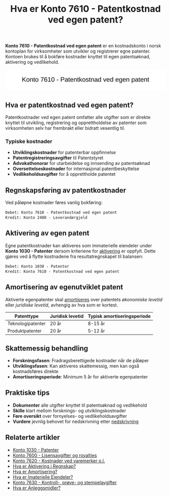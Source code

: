 ﻿---
title: "Hva er Konto 7610 - Patentkostnad ved egen patent?"
seoTitle: "7610-patentkostnad-ved-egen-patent"
meta_description: '**Konto 7610 - Patentkostnad ved egen patent** er en kostnadskonto i norsk kontoplan for virksomheter som utvikler og registrerer egne patenter. Kontoen brukes ...'
slug: 7610-patentkostnad-ved-egen-patent
type: blog
layout: pages/single
---

**Konto 7610 - Patentkostnad ved egen patent** er en kostnadskonto i norsk kontoplan for virksomheter som utvikler og registrerer egne patenter. Kontoen brukes til å bokføre kostnader knyttet til egen patentsøknad, aktivering og vedlikehold.

![Illustrasjon av konto 7610 patentkostnad ved egen patent](7610-patentkostnad-ved-egen-patent-image.svg)

## Hva er patentkostnad ved egen patent?

Patentkostnader ved egen patent omfatter alle utgifter som er direkte knyttet til utvikling, registrering og opprettholdelse av patenter som virksomheten selv har frembrakt eller bidratt vesentlig til.

### Typiske kostnader

* **Utviklingskostnader** for patenterbar oppfinnelse
* **Patentregistreringsavgifter** til Patentstyret
* **Advokathonorar** for utarbeidelse og innsending av patentsøknad
* **Oversettelseskostnader** for internasjonal patentbeskyttelse
* **Vedlikeholdsavgifter** for å opprettholde patentet

## Regnskapsføring av patentkostnader

Ved påløpne kostnader føres vanlig bokføring:

```text
Debet: Konto 7610 - Patentkostnad ved egen patent
Kredit: Konto 2400 - Leverandørgjeld
```

## Aktivering av egen patent

Egne patentkostnader kan aktiveres som immaterielle eiendeler under **Konto 1030 - Patenter** dersom kriteriene for [aktivering](/blogs/regnskap/hva-er-aktivering "Hva er Aktivering i Regnskap?") er oppfylt. Dette gjøres ved å flytte kostnadene fra resultatregnskapet til balansen:

```text
Debet: Konto 1030 - Patenter
Kredit: Konto 7610 - Patentkostnad ved egen patent
```

## Amortisering av egenutviklet patent

Aktiverte egenpatenter skal [amortiseres](/blogs/regnskap/hva-er-amortisering "Hva er Amortisering?") over patentets *økonomiske levetid* eller *juridiske levetid*, avhengig av hva som er kortest.

| Patenttype           | Juridisk levetid | Typisk amortiseringsperiode |
|----------------------|------------------|-----------------------------|
| Teknologipatenter    | 20 år            | 8-15 år                     |
| Produktpatenter      | 20 år            | 5-12 år                     |

## Skattemessig behandling

* **Forskningsfasen**: Fradragsberettigede kostnader når de påløper
* **Utviklingsfasen**: Kan aktiveres skattemessig, men kan også kostnadsføres direkte
* **Amortiseringsperiode**: Minimum 5 år for aktiverte egenpatenter

## Praktiske tips

* **Dokumenter** alle utgifter knyttet til patentsøknad og vedlikehold
* **Skille** klart mellom forsknings- og utviklingskostnader
* **Føre oversikt** over fornyelses- og vedlikeholdsavgifter
* **Vurdere** jevnlig behovet for nedskrivning etter [nedskrivning](/blogs/regnskap/hva-er-nedskrivning "Hva er Nedskrivning?")

## Relaterte artikler

* [Konto 1030 - Patenter](/blogs/kontoplan/1030-patenter "Konto 1030 - Patenter")
* [Konto 7600 - Lisensavgifter og royalties](/blogs/kontoplan/7600-lisensavgifter-og-royalties "Konto 7600 - Lisensavgifter og royalties")
* [Konto 7620 - Kostnader ved varemerker o.l.](/blogs/kontoplan/7620-kostnader-ved-varemerker-o-l "Konto 7620 - Kostnader ved varemerker o.l.")
* [Hva er Aktivering i Regnskap?](/blogs/regnskap/hva-er-aktivering "Hva er Aktivering i Regnskap?")
* [Hva er Amortisering?](/blogs/regnskap/hva-er-amortisering "Hva er Amortisering?")
* [Hva er Imaterielle Eiendeler?](/blogs/regnskap/hva-er-imaterielle-eiendeler "Hva er Imaterielle Eiendeler?")
* [Konto 7630 - Kontroll-, prøve- og stempelavgifter](/blogs/kontoplan/7630-kontroll-prove-og-stempelavgifter "Konto 7630 - Kontroll-, prøve- og stempelavgifter")
* [Hva er Anleggsmidler?](/blogs/regnskap/hva-er-anleggsmidler "Hva er Anleggsmidler?")






